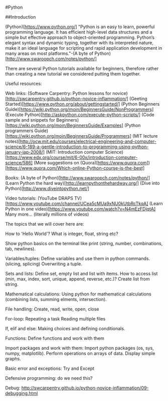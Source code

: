 #Python

##Introduction

(Python)[https://www.python.org/]
"Python is an easy to learn, powerful programming language. It has efficient high-level data structures and a simple but effective approach to object-oriented programming. Python’s elegant syntax and dynamic typing, together with its interpreted nature, make it an ideal language for scripting and rapid application development in many areas on most platforms."-(A byte of Python)[http://www.swaroopch.com/notes/python/]

There are several Python tutorials available for beginners, therefore rather than creating a new tutorial we considered putting them together.

Useful resources:

Web links:
(Software Carpentry: Python lessons for novice)[http://swcarpentry.github.io/python-novice-inflammation/]
(Geeting Started)[https://www.python.org/about/gettingstarted/]
(Python Beginners Guide)[https://wiki.python.org/moin/BeginnersGuide/NonProgrammers]
(Execute Python)[http://askpython.com/execute-python-scripts/]
(Code sample and snippets for Beginners)[https://wiki.python.org/moin/BeginnersGuide/Examples]
(Python programmers Guide)[https://wiki.python.org/moin/BeginnersGuide/Programmers]
(MIT lecture notes)[http://ocw.mit.edu/courses/electrical-engineering-and-computer-science/6-189-a-gentle-introduction-to-programming-using-python-january-iap-2008/]
(MIT: Introduction computer Science)[https://www.edx.org/course/mit/6-00x/introduction-computer-science/586]
(More suggestions on (Quora)[https://www.quora.com])[https://www.quora.com/Which-online-Python-course-is-the-best]

Books:
(A byte of Python)[http://www.swaroopch.com/notes/python/]
(Learn Python the hard way)[http://learnpythonthehardway.org/]
(Dive into Python)[http://www.diveintopython.net/]

Video tutorials:
(YouTube DRAPS TV)[https://www.youtube.com/channel/UCea5cMUa9xNU0kUtbRcTkqA]
(Learn Python in one video)[https://www.youtube.com/watch?v=N4mEzFDjqtA]
Many more... (literally millions of videos)

The topics that we will cover here are:

How to 'Hello World'?
What is integer, float, string etc?

Show python basics on the terminal like print (string, number, combinations, tab, newlines).

Variables/tuples:
Define variables and use them in python commands. (slicing, splicing)
Overwriting a tuple.

Sets and lists:
Define set, empty list and list with items. How to access list (min, max, index, sort, unique, append, reverse,  etc.)?
Create list from string.

Mathematical calculations:
Using python for mathematical calculations (combining lists, summing elments, intersection).

File handling:
Create, read, write, open, close

For-loop:
Repeating a task
Reading multiple files

If, elif and else:
Making choices and defining conditionals.

Functions:
Define functions and work with them

Import packages and work with them:
Import python packages (os, sys, numpy, matplotlib).
Perform operations on arrays of data.
Display simple graphs.

Basic error and exceptions: Try and Except

Defensive programming: do we need this?

Debug:
http://swcarpentry.github.io/python-novice-inflammation/09-debugging.html


